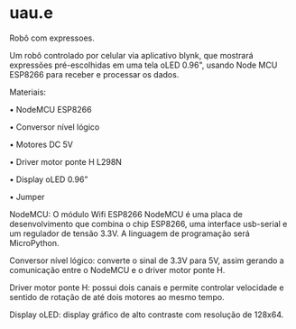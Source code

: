 # uau.e
Robô com expressoes.

Um robô controlado por celular via aplicativo blynk, que mostrará expressões pré-escolhidas em uma tela oLED 0.96", usando Node MCU ESP8266 para receber e processar os dados.

Materiais:

•	NodeMCU ESP8266

•	Conversor nível lógico

•	Motores DC 5V

•	Driver motor ponte H L298N

•	Display oLED 0.96”

•	Jumper

NodeMCU: O módulo Wifi ESP8266 NodeMCU é uma placa de desenvolvimento que combina o chip ESP8266, uma interface usb-serial e um regulador de tensão 3.3V. A linguagem de programação será MicroPython.

Conversor nível lógico: converte o sinal de 3.3V para 5V, assim gerando a comunicação entre o NodeMCU e o driver motor ponte H.

Driver motor ponte H: possui dois canais e permite controlar velocidade e sentido de rotação de até dois motores ao mesmo tempo.

Display oLED: display gráfico de alto contraste com resolução de 128x64.
